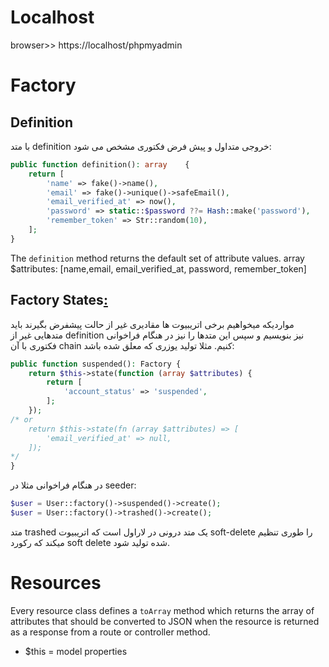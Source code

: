# Localhost
browser>> https://localhost/phpmyadmin
# Factory
## Definition
با متد definition خروجی متداول و پیش فرض فکتوری مشخص می شود:
```php ln=false
public function definition(): array    {        
	return [            
		'name' => fake()->name(),            
		'email' => fake()->unique()->safeEmail(),            
		'email_verified_at' => now(),            
		'password' => static::$password ??= Hash::make('password'),            
		'remember_token' => Str::random(10),        
	];    
}
```
The `definition` method returns the default set of attribute values.
array $attributes: \[name,email, email_verified_at, password, remember_token]

## Factory States[:](https://laravel.com/docs/12.x/eloquent-factories#factory-states)
مواردیکه میخواهیم برخی اتریبیوت ها مقادیری غیر از حالت پیشفرض بگیرند باید متدهایی غیر از definition نیز بنویسیم و سپس این متدها را نیز در هنگام فراخوانی فکتوری با آن chain کنیم. مثلا تولید یوزری که معلق شده باشد:
```php ln=false
public function suspended(): Factory {    
	return $this->state(function (array $attributes) {        
		return [
			'account_status' => 'suspended',
		];
	});
/* or
	return $this->state(fn (array $attributes) => [            
		'email_verified_at' => null,        
	]);
*/
}
```

در هنگام فراخوانی مثلا در seeder:
```php ln=false
$user = User::factory()->suspended()->create();
$user = User::factory()->trashed()->create();
```
متد trashed یک متد درونی در لاراول است که اتریبیوت soft-delete را طوری تنظیم میکند که رکورد soft delete شده تولید شود.
# Resources
Every resource class defines a `toArray` method which returns the array of attributes that should be converted to JSON when the resource is returned as a response from a route or controller method.
- $this = model properties

